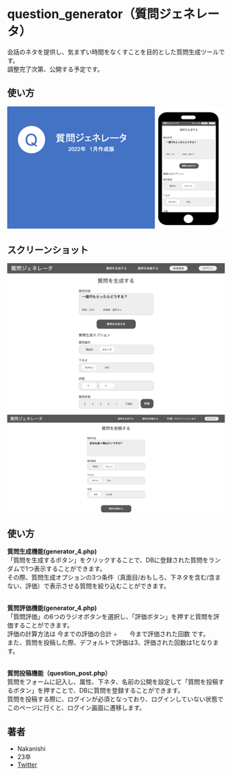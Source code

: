 # question_generator（質問ジェネレータ）

会話のネタを提供し、気まずい時間をなくすことを目的とした質問生成ツールです。<br>
調整完了次第、公開する予定です。

## 使い方
![generator_manual_1](/manual/manual_01.png)

 

 
## スクリーンショット 
 
![generattor_4.php](generator_4.php.png)
![question_post.php](question_post.php.png)


 
 
## 使い方
 

**質問生成機能(generator_4.php)**<br>
「質問を生成するボタン」をクリックすることで、DBに登録された質問をランダムで1つ表示することができます。<br>
その際、質問生成オプションの3つ条件（真面目/おもしろ、下ネタを含む/含まない、評価）で表示させる質問を絞り込むことができます。<br><br>

**質問評価機能(generator_4.php)**<br>
「質問評価」の6つのラジオボタンを選択し、「評価ボタン」を押すと質問を評価することができます。<br>
評価の計算方法は 今までの評価の合計 ÷　　今まで評価された回数 です。<br>
また、質問を投稿した際、デフォルトで評価は3、評価された回数は1となります。<br><br>

**質問投稿機能（question_post.php）**<br>
質問をフォームに記入し、属性、下ネタ、名前の公開を設定して「質問を投稿するボタン」を押すことで、DBに質問を登録することができます。<br>
質問を投稿する際に、ログインが必須となっており、ログインしていない状態でこのページに行くと、ログイン画面に遷移します。
 
## 著者
 
* Nakanishi
* 23卒
* [Twitter](https://twitter.com/Nakana_design)
